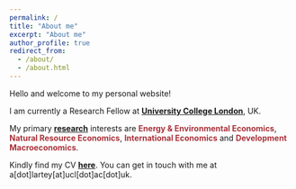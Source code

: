 ```yaml
---
permalink: /
title: "About me"
excerpt: "About me"
author_profile: true
redirect_from: 
  - /about/
  - /about.html
---
```


Hello and welcome to my personal website! 

I am currently a Research Fellow at [**University College London**](https://www.ucl.ac.uk/bartlett/sustainable/about-us), UK.

 My primary [**research**](research.md) interests are  <span style="color:#a8323a">**Energy & Environmental Economics**</span>,
<span style="color:#a8323a"> **Natural Resource Economics**</span>, 
<span style="color:#a8323a">**International Economics**</span> and  <span style="color:#a8323a">**Development Macroeconomics**</span>. 

Kindly find my CV [**here**](http://papers.abrahamlartey.com/Abraham_Lartey_CV.pdf). You can get in touch with me at a[dot]lartey[at]ucl[dot]ac[dot]uk.
